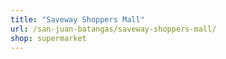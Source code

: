 ```yaml
---
title: "Saveway Shoppers Mall"
url: /san-juan-batangas/saveway-shoppers-mall/
shop: supermarket
---
```

